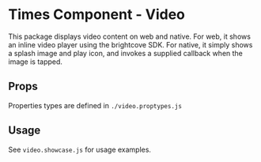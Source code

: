 # Times Component - Video

This package displays video content on web and native. For web, it shows an
inline video player using the brightcove SDK. For native, it simply shows a
splash image and play icon, and invokes a supplied callback when the image is
tapped.

## Props

Properties types are defined in `./video.proptypes.js`

## Usage

See `video.showcase.js` for usage examples.
